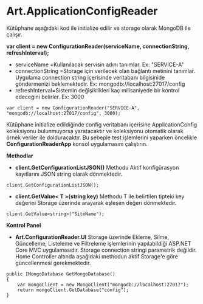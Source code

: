 # Art.ApplicationConfigReader

Kütüphane aşağıdaki kod ile initialize edilir ve storage olarak MongoDB ile çalışır.

**var client = new ConfigurationReader(serviceName, connectionString, refreshInterval);**

- serviceName =Kullanılacak servisin adını tanımlar. Ex: "SERVICE-A"
- connectionString =Storage için verilecek olan bağlantı metinini tanımlar. Uygulama connection string içerisinde veritabanı bilgisinide göndermenizi beklemektedir. Ex: mongodb://localhost:27017/config
- refreshInterval=Sistemin değişiklikleri kaç milisaniyede bir kontrol edeceğini belirler. Ex: 3000
```
var client = new ConfigurationReader("SERVICE-A", "mongodb://localhost:27017/config", 3000);
```

Kütüphane initialize edildiğinde config veritabanı içerisine ApplicationConfig koleksiyonu bulunmuyorsa yaratacaktır ve koleksiyonu otomatik olarak örnek veriler ile dolduracaktır. Bu sebeple test işlemlerini yaparken öncelikle **ConfigurationReaderApp** konsol uygulamasını çalıştırın.

**Methodlar**

- **client.GetConfigurationListJSON()** Methodu Aktif konfigürasyon kayıtlarını JSON string olarak dönmektedir.
```
client.GetConfigurationListJSON();
```
- **client.GetValue< T >(string key)** Methodu T ile belirtilen tipteki key değerini Storage üzerinde arayarak eşleşen değeri dönmektedir.
```
client.GetValue<string>("SiteName");
```
	
**Kontrol Panel**
- **Art.ConfigurationReader.UI** Storage üzerinde Ekleme, Silme, Güncelleme, Listeleme ve Filtreleme işlemlerinin yapılabildiği ASP.NET Core MVC uygulamasıdır. Storage connection stringi parametrik değildir. Home Controller altında aşağıdaki methodun aktif Storage'e göre güncellenmesi gerekmektedir.

```
public IMongoDatabase GetMongoDatabase()
{
	var mongoClient = new MongoClient("mongodb://localhost:27017");
	return mongoClient.GetDatabase("config");
}
```
